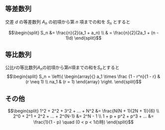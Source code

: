 ## 等差数列

交差 $d$ の等差数列 $A_n$ の初項から第 $n$ 項までの和を $S_n$ とすると

$$\begin{split}
S_n &= \frac{n}{2}(a_1 + a_n) \\
& = \frac{n}{2}(2a_1 + (n - 1)d)
\end{split}$$
## 等比数列
公比$r$の等比数列$A_n$の初項から第$n$項までの和を$S_n$とすると
$$\begin{split}
S_n =
\left\{
\begin{array}{}
a_1 \times \frac {1 - r^n}{1 - r} & (r \neq 1) \\
na_1 & (r = 1)
\end{array}
\right.
\end{split}$$
## その他
$$\begin{split}
1^2 + 2^2 + 3^2 + ... + N^2 &= \frac{N(N + 1)(2N + 1)}{6} \\
2^0 + 2^1 + 2^2 + ... + 2^{N-1} &= 2^N - 1 \\
1 + p + p^2 + p^3 + ... &= \frac{1}{1 - p} \quad (0 < p < 1の時)
\end{split}$$
